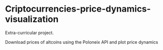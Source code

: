 # Criptocurrencies-price-dynamics-visualization
Extra-curricular project.  

Download prices of altcoins using the Poloneix API and plot price dynamics
